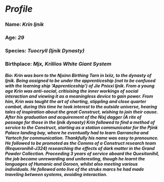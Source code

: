# ***Profile***
### **Name:** *Krin Ijnik*
### **Age:** *29*
### **Species:** *Tuocryll (Ijnik Dynasty)*
### **Birthplace:** *Mjx, Krillios White Giant System*
##### **Bio:** *Krin was born to the Njxinn Birthing Tarn in Ixiiz, to the dynasty of Ijnik. Being assigned to be under the apprenticeship (not to be confused with the learning ship 'Apprenticeship') of Jie Pnixxi Ijnik. From a young age Krin was anti-social, critisising the inner workings of social interaction and viewing it as a meaningless device to gain power. From him, Krin was taught the art of charting, stippling and close quarter combat, during this time he took interest to the outside universe, hearing tales of inspiration about the great Construct, wishing to join their cause. After his graduation and acquirement of the Nixj dagger (A rite of passage for those in the Ijnik dynasty) Krin followed to find a method of service to the Construct, starting as a station communicator for the Pjink Palace landing bay, where he eventually had to learn Garrancha and Yartech for communication. Thankfully his name was easy to pronounce. He followed to be promoted as the Comms of a Construct research team (Requeronihil-J324) researching the effects of dark matter in the Grand Powder Collection. Proceeding 3 years of service aboard the Quesitonihil, the job became unrewarding and uniteresting, though he learnt the languages of Humanic and Goroen, whilst also meeting various individuals. He followed onto live of the struks marcs he had made traveling between systems, avoiding interaction.*
